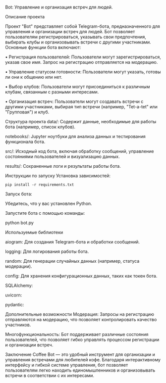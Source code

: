 Bot: Управление и организация встреч для людей.


Описание проекта

Проект "Bot" представляет собой Telegram-бота, предназначенного для управления и организации встреч для людей. Бот позволяет пользователям регистрироваться, указывать свои предпочтения, выбирать клубы и организовывать встречи с другими участниками. Основные функции бота включают:

 • Регистрация пользователей: Пользователи могут зарегистрироваться, указав свое имя. Запрос на регистрацию отправляется на модерацию.
 
 • Управление статусом готовности: Пользователи могут указать, готовы ли они к общению или нет.
 
 • Выбор клубов: Пользователи могут присоединиться к различным клубам, связанным с разными интересами.
 
 • Организация встреч: Пользователи могут создавать встречи с другими участниками, выбирая тип встречи (например, "Tet-a-tet" или "Групповая") и клуб.



Структура проекта
data/: Содержит данные, необходимые для работы бота (например, список клубов).

notebooks/: Jupyter ноутбуки для анализа данных и тестирования функционала бота.

src/: Исходный код бота, включая обработку сообщений, управление состояниями пользователей и визуализацию данных.

results/: Сохраненные логи и результаты работы бота.


Инструкции по запуску
Установка зависимостей:

```
pip install -r requirements.txt
```
Запуск бота:

Убедитесь, что у вас установлен Python.

Запустите бота с помощью команды:

python bot.py

Используемые библиотеки

aiogram: Для создания Telegram-бота и обработки сообщений.

logging: Для логирования работы бота.

random: Для генерации случайных данных (например, статуса модерации).

config: Для хранения конфигурационных данных, таких как токен бота.

SQLAlchemy:

uvicorn:

pydantic:


Дополнительные возможности
Модерация: Запросы на регистрацию отправляются на модерацию, что позволяет контролировать качество участников.

Многофункциональность: Бот поддерживает различные состояния пользователей, что позволяет гибко управлять процессом регистрации и организации встреч.

Заключение
Coffee Bot — это удобный инструмент для организации и управления встречами для любителей кофе. Благодаря интерактивному интерфейсу и гибкой системе управления, бот позволяет пользователям легко находить единомышленников и организовывать встречи в соответствии с их интересами.
